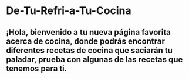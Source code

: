 <H1>De-Tu-Refri-a-Tu-Cocina</H1>

<H2>¡Hola, bienvenido a tu nueva página favorita acerca de cocina, donde podrás encontrar diferentes recetas de cocina que saciarán tu paladar, prueba con algunas de las recetas que tenemos para ti.</H2>
